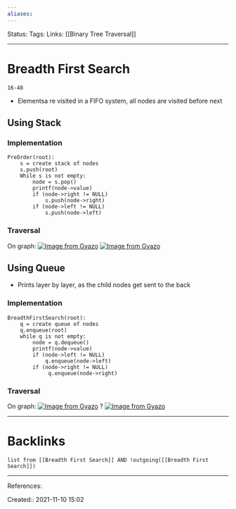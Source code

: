 ```yaml
---
aliases:
---
```

Status:
Tags:
Links: [[Binary Tree Traversal]]
___

# Breadth First Search
`16-48`
- Elementsa re visited in a FIFO system, all nodes are visited before next
## Using Stack
### Implementation
```
PreOrder(root):
	s = create stack of nodes
	s.push(root)
	While s is not empty:
		node = s.pop()
		printf(node->value)
		if (node->right != NULL)
			s.push(node->right)
		if (node->left != NULL)
			s.push(node->left)
```
### Traversal
On graph:
[![Image from Gyazo](https://i.gyazo.com/7ddec7dcca20bdc2c9ce9d1273b14715.png)](https://gyazo.com/7ddec7dcca20bdc2c9ce9d1273b14715)
[![Image from Gyazo](https://i.gyazo.com/8193a891339e2364048381e1765c6bce.png)](https://gyazo.com/8193a891339e2364048381e1765c6bce)


## Using Queue
- Prints layer by layer, as the child nodes get sent to the back

### Implementation
```
BreadthFirstSearch(root):
	q = create queue of nodes
	q.enqueue(root)
	while q is not empty:
		node = q.dequeue()
		printf(node->value)
		if (node->left != NULL)
			q.enqueue(node->left)
		if (node->right != NULL)
			 q.enqueue(node->right)
```

### Traversal
On graph:
[![Image from Gyazo](https://i.gyazo.com/7ddec7dcca20bdc2c9ce9d1273b14715.png)](https://gyazo.com/7ddec7dcca20bdc2c9ce9d1273b14715)
?
[![Image from Gyazo](https://i.gyazo.com/d660253be946a4c4910fe1cc45d91ad9.png)](https://gyazo.com/d660253be946a4c4910fe1cc45d91ad9)
___

# Backlinks
```dataview
list from [[Breadth First Search]] AND !outgoing([[Breadth First Search]])
```
___
References:

Created:: 2021-11-10 15:02
